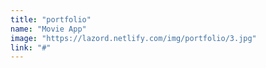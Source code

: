 ```yaml
---
title: "portfolio"
name: "Movie App"
image: "https://lazord.netlify.com/img/portfolio/3.jpg"
link: "#"
---
```

